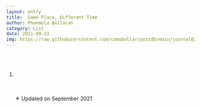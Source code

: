 ```yaml
---
layout: entry
title:  Same Place, Different Time
author: Phoemela Ballaran
category: List
date: 2021-09-23
img: https://raw.githubusercontent.com/comoballar/postdb/main/journal02/spiral.gif
---
```

<br><br>
<ol>
  <li></li>
  <br><br>
  <p>⚘ Updated on September 2021</p>
